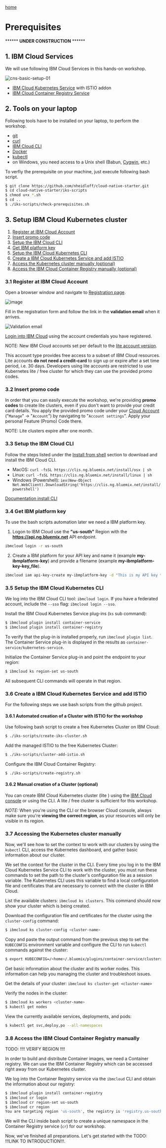 [home](README.md)
# Prerequisites

****** **UNDER CONSTRUCTION** ******

## 1. IBM Cloud Services

We will use following IBM Cloud Services in this hands-on workshop.

![cns-basic-setup-01](images/cns-basic-setup-01.png)

* [IBM Cloud Kubernetes Service](https://cloud.ibm.com/docs/containers?topic=containers-getting-started#getting-started) with ISTIO addon 
* [IBM Cloud Container Registry Service](https://cloud.ibm.com/docs/services/Registry?topic=registry-getting-started#getting-started)

## 2. Tools on your laptop

Following tools have to be installed on your laptop, to perform the workshop.

- [git](https://git-scm.com/book/en/v2/Getting-Started-Installing-Git) 
- [curl](https://curl.haxx.se/download.html)
- [IBM Cloud CLI](https://cloud.ibm.com/docs/home/tools) 
- [Docker](https://docs.docker.com/v17.12/install/)
- [kubectl](https://kubernetes.io/docs/tasks/tools/install-kubectl/)
- on Windows, you need access to a Unix shell (Babun, [Cygwin](https://cygwin.com/install.html), etc.)

To verfiy the prerequisite on your machine, just execute following bash script.

```sh
$ git clone https://github.com/nheidloff/cloud-native-starter.git
$ cd cloud-native-starter/iks-scripts
$ chmod u+x *.sh
$ cd ..
$ ./iks-scripts/check-prerequisites.sh
```

## 3. Setup IBM Cloud Kubernetes cluster<a name="home"></a>

1. [Register at IBM Cloud Account](#part-SETUP-00)
2. [Insert promo code](#part-SETUP-01)
3. [Setup the IBM Cloud CLI](#part-SETUP-02)
4. [Get IBM platform key](#part-SETUP-08)
5. [Setup the IBM Cloud Kubernetes CLI](#part-SETUP-03)
6. [Create a IBM Cloud Kubernetes Service and add ISTIO](#part-SETUP-04)
7. [Access the Kubernetes cluster manually (optional)](#part-SETUP-05)
8. [Access the IBM Cloud Container Registry manually (optional)](#part-SETUP-06)


### 3.1 Register at IBM Cloud Account <a name="part-SETUP-00"></a>

Open a browser window and navigate to [Registration page](https://ibm.biz/Bd2JHx).

![image](images/registration.png)

Fill in the registration form and follow the link in the **validation email** when it arrives.

![Validation email](images/email.png)

[Login into IBM Cloud](https://ibm.biz/Bd2JHx) using the account credentials you have registered.

NOTE: New IBM Cloud accounts set per default to the [lite account version](https://www.ibm.com/cloud/pricing).

This account type provides free access to a subset of IBM Cloud resources.
Lite accounts **do not need a credit-card** to sign up or expire after a set time period, i.e. 30 days.
Developers using lite accounts are restricted to use Kubernetes lite / free cluster for which they can use the provided promo codes.

### 3.2 Insert promo code <a name="part-SETUP-01"></a>
[<home>](#home)

In order that you can easily execute the workshop, we're providing **promo codes** to create lite clusters, even if you don't want to provide your credit card details.
You apply the provided promo code under your [Cloud Account](https://cloud.ibm.com/account) ("`Manage`" -> "`Account`") by navigating to "`Account settings`".
Apply your personal Feature (Promo) Code there.

NOTE: Lite clusters expire after one month.

### 3.3 Setup the IBM Cloud CLI <a name="part-SETUP-02"></a>
[<home>](#home)

Follow the steps listed under the [Install from shell](https://cloud.ibm.com/docs/cli/reference/bluemix_cli?topic=cloud-cli-install-ibmcloud-cli#shell_install) section to download and install the IBM Cloud CLI.

- MacOS: `curl -fsSL https://clis.ng.bluemix.net/install/osx | sh`
- Linux: `curl -fsSL https://clis.ng.bluemix.net/install/linux | sh`
- Windows (Powershell): `iex(New-Object Net.WebClient).DownloadString('https://clis.ng.bluemix.net/install/powershell')`

[Documentation install CLI](images/docs.gif)

### 3.4 Get IBM platform key <a name="part-SETUP-08"></a>

To use the bash scripts automation later we need a IBM platform key. 

1. Logon to IBM Cloud use the **"us-south"** Region with the  **https://api.ng.bluemix.net** API endpoint.
```sh
ibmcloud login -r us-south
```

2. Create a IBM platform for your API key and name it (example **my-ibmplatform-key**) and provide a filename  (example **my-ibmplatform-key-key_file**).
```sh
ibmcloud iam api-key-create my-ibmplatform-key -d "This is my API key to access the IBM platform" --file my-ibmplatform-key-key_file
```

### 3.5 Setup the IBM Cloud Kubernetes CLI <a name="part-SETUP-03"></a>
[<home>](#home)

We log into the IBM Cloud CLI tool: `ibmcloud login`.
If you have a federated account, include the `--sso` flag: `ibmcloud login --sso`.

Install the IBM Cloud Kubernetes Service plug-ins (`ks` sub command):

```sh
$ ibmcloud plugin install container-service
$ ibmcloud plugin install container-registry
```

To verify that the plug-in is installed properly, run `ibmcloud plugin list`.
The Container Service plug-in is displayed in the results as `container-service/kubernetes-service`.

Initialize the Container Service plug-in and point the endpoint to your region:

```sh
$ ibmcloud ks region-set us-south
```

All subsequent CLI commands will operate in that region.

### 3.6 Create a IBM Cloud Kubernetes Service and add ISTIO<a name="part-SETUP-04"></a>
[<home>](#home)

For the following steps we use bash scripts from the github project.

#### 3.6.1 Automated creation of a Cluster with ISTIO for the workshop

Use following bash script to create a free Kubernetes Cluster on IBM Cloud:

```sh
$ ./iks-scripts/create-iks-cluster.sh
```

Add the managed ISTIO to the free Kubernetes Cluster:
```sh
$ ./iks-scripts/cluster-add-istio.sh
```

Configure the IBM Cloud Container Registry:
```sh
$ ./iks-scripts/create-registry.sh
```

#### 3.6.2  Manual creation of a Cluster (optional)
You can create IBM Cloud Kubernetes cluster (lite ) using the [IBM Cloud console](https://cloud.ibm.com/containers-kubernetes/catalog/cluster/create) or using the CLI. A lite / free cluster is sufficient for this workshop.

_NOTE:_ When you're using the CLI or the browser Cloud console, always make sure you're **viewing the correct region**, as your resources will only be visible in its region.

### 3.7 Accessing the Kubernetes cluster manually <a name="part-SETUP-05"></a>

Now, we'll see how to set the context to work with our clusters by using the `kubectl` CLI, access the Kubernetes dashboard, and gather basic information about our cluster.

We set the context for the cluster in the CLI.
Every time you log in to the IBM Cloud Kubernetes Service CLI to work with the cluster, you must run these commands to set the path to the cluster's configuration file as a session variable.
The Kubernetes CLI uses this variable to find a local configuration file and certificates that are necessary to connect with the cluster in IBM Cloud.

List the available clusters: `ibmcloud ks clusters`.
This command should now show your cluster which is being created.

Download the configuration file and certificates for the cluster using the `cluster-config` command:

```sh
$ ibmcloud ks cluster-config <cluster-name>
```

Copy and paste the output command from the previous step to set the `KUBECONFIG` environment variable and configure the CLI to run `kubectl` commands against the cluster:

```sh
$ export KUBECONFIG=/<home>/.bluemix/plugins/container-service/clusters/mycluster/kube-config-<region>-<cluster-name>.yml
```

Get basic information about the cluster and its worker nodes.
This information can help you managing the cluster and troubleshoot issues.

Get the details of your cluster: `ibmcloud ks cluster-get <cluster-name>`

Verify the nodes in the cluster:

```sh
$ ibmcloud ks workers <cluster-name>
$ kubectl get nodes
```

View the currently available services, deployments, and pods:

```sh
$ kubectl get svc,deploy,po --all-namespaces
```

### 3.8 Access the IBM Cloud Container Registry manually <a name="part-SETUP-06"></a>
[<home>](#home)

TODO: !!!! VERIFY REGION !!!! 

In order to build and distribute Container images, we need a Container registry.
We can use the IBM Container Registry which can be accessed right away from our Kubernetes cluster.

We log into the Container Registry service via the `ibmcloud` CLI and obtain the information about our registry:

```sh
$ ibmcloud plugin install container-registry
$ ibmcloud cr login
$ ibmcloud cr region-set us-south
$ ibmcloud cr region
You are targeting region 'us-south', the registry is 'registry.us-south.bluemix.net'.
```

We will the CLI inside bash script to create a unique namespace in the Container Registry service (`cr`) for our workshop.


Now, we've finished all preparations.
Let's get started with the TODO: !!!LINK TO INTRODUCTION!!!.
